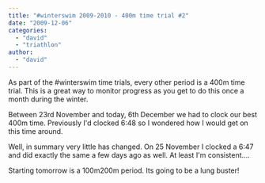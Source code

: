 ```yaml
---
title: "#winterswim 2009-2010 - 400m time trial #2"
date: "2009-12-06"
categories: 
  - "david"
  - "triathlon"
author: 
  - "david"
---
```


As part of the #winterswim time trials, every other period is a 400m time trial. This is a great way to monitor progress as you get to do this once a month during the winter.

Between 23rd November and today, 6th December we had to clock our best 400m time. Previously I'd clocked 6:48 so I wondered how I would get on this time around.

Well, in summary very little has changed. On 25 November I clocked a 6:47 and did exactly the same a few days ago as well. At least I'm consistent....

Starting tomorrow is a 100m200m period. Its going to be a lung buster!

